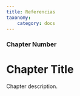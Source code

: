 ```yaml
---
title: Referencias
taxonomy:
    category: docs
---
```


### Chapter Number

# Chapter Title

Chapter description.